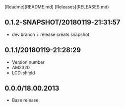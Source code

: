 <link href="../site.css" rel="stylesheet"></link>
[Readme](README.md) [Releases](RELEASES.md)

## 0.1.2-SNAPSHOT/20180119-21:31:57

- dev.branch + release creats snapshot

## 0.1.1/20180119-21:28:29

- Version number
- AM2320
- LCD-shield

## 0.0.0/18.00.2013

- Base release
